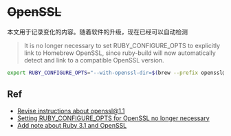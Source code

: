 # ~~OpenSSL~~



本文用于记录变化的内容。随着软件的升级，现在已经可以自动检测



> It is no longer necessary to set RUBY_CONFIGURE_OPTS to explicitly link to Homebrew OpenSSL, since ruby-build will now automatically detect and link to a compatible OpenSSL version.

```bash
export RUBY_CONFIGURE_OPTS="--with-openssl-dir=$(brew --prefix openssl@1.1)"
```



## Ref

* [Revise instructions about openssl@1.1](https://github.com/rbenv/ruby-build/wiki/Home/_compare/6b6274ffa705c27876a3e2a00313dbdd975bfa09?diff=unified&w)
* [Setting RUBY_CONFIGURE_OPTS for OpenSSL no longer necessary](https://github.com/rbenv/ruby-build/wiki/Home/_compare/44fa8a1ede3aa4b0efbd6ae63acb6ef3cf0ffade?diff=split&w)
* [Add note about Ruby 3.1 and OpenSSL](https://github.com/rbenv/ruby-build/wiki/Home/_compare/a899debabdcae20e49b758ba90d6738bd518d70f?diff=split&w)